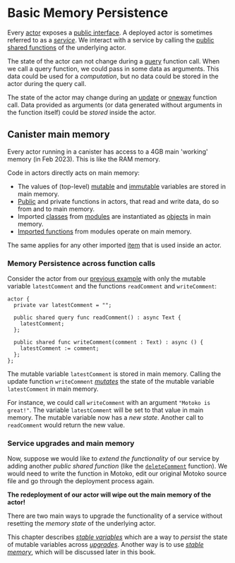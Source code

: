 # Basic Memory Persistence

Every [actor](/internet-computer-programming-concepts/actors.html) exposes a [public interface](/internet-computer-programming-concepts/async-data/candid.html#actor-interfaces). A deployed actor is sometimes referred to as a [_service_](/internet-computer-programming-concepts/async-data/candid.html#actor-interfaces). We interact with a service by calling the [public shared functions](/internet-computer-programming-concepts/actors.html#public-shared-functions-in-actors) of the underlying actor.

The state of the actor can not change during a [query](/internet-computer-programming-concepts/actors.html#public-shared-query) function call. When we call a query function, we could pass in some data as arguments. This data could be used for a _computation_, but no data could be stored in the actor during the query call.

The state of the actor may change during an [update](/internet-computer-programming-concepts/actors.html#public-shared-update) or [oneway](/internet-computer-programming-concepts/actors.html#public-shared-oneway) function call. Data provided as arguments (or data generated without arguments in the function itself) could be _stored_ inside the actor.

## Canister main memory

Every actor running in a canister has access to a 4GB main 'working' memory (in Feb 2023). This is like the RAM memory.

Code in actors directly acts on main memory:

- The values of (top-level) [mutable](/common-programming-concepts/mutability.html) and [immutable](/common-programming-concepts/variables.html) variables are stored in main memory.
- [Public](/internet-computer-programming-concepts/actors.html#public-shared-functions-in-actors) and private functions in actors, that read and write data, do so from and to main memory.
- Imported [classes](/common-programming-concepts/objects-and-classes/classes.html) from [modules](/common-programming-concepts/modules.html) are instantiated as [objects](/common-programming-concepts/objects-and-classes/objects.html) in main memory.
- [Imported functions](/common-programming-concepts/modules.html#public-functions-in-modules) from modules operate on main memory.

The same applies for any other imported [item](https://docs.google.com/spreadsheets/d/1IqgPi9I9EmoknJBzzxea_7dN9WRwtFle7Y99UURXC7Y/edit?usp=sharing) that is used inside an actor.

### Memory Persistence across function calls

Consider the actor from our [previous example](/internet-computer-programming-concepts/actors.html#a-simple-actor) with only the mutable variable `latestComment` and the functions `readComment` and `writeComment`:

```motoko
actor {
  private var latestComment = "";

  public shared query func readComment() : async Text {
    latestComment;
  };

  public shared func writeComment(comment : Text) : async () {
    latestComment := comment;
  };
};
```

The mutable variable `latestComment` is stored in main memory. Calling the update function `writeComment` [_mutates_](/common-programming-concepts/mutability.html) the state of the mutable variable `latestComment` in main memory.

For instance, we could call `writeComment` with an argument `"Motoko is great!"`. The variable `latestComment` will be set to that value in main memory. The mutable variable now has a _new state_. Another call to `readComment` would return the new value.

### Service upgrades and main memory

Now, suppose we would like to _extend the functionality_ of our service by adding another _public shared function_ (like the [`deleteComment`](/internet-computer-programming-concepts/actors.html#a-simple-actor) function). We would need to write the function in Motoko, edit our original Motoko source file and go through the deployment process again.

**The redeployment of our actor will wipe out the main memory of the actor!**

There are two main ways to upgrade the functionality of a service without resetting the _memory state_ of the underlying actor.

This chapter describes [_stable variables_](/internet-computer-programming-concepts/basic-memory-persistence/stable-variables.html) which are a way to _persist_ the state of mutable variables across [_upgrades_](/internet-computer-programming-concepts/basic-memory-persistence/upgrades.html). Another way is to use [_stable memory_](/advanced-concepts/scalability/stable-storage.html), which will be discussed later in this book.
